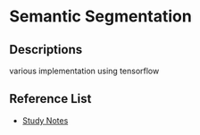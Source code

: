 Semantic Segmentation
=====================

Descriptions
------------
various implementation using tensorflow

Reference List
--------------
- [Study Notes](https://github.com/stereoboy/Study/blob/master/papers/Semantic_Segmentation/Semantic%20Segmentation.ipynb)
